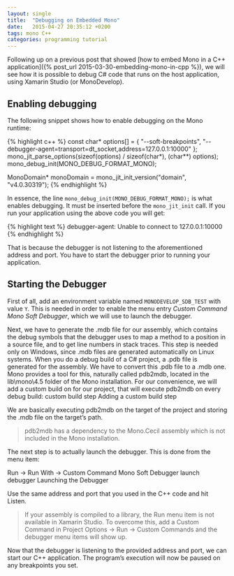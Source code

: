 ```yaml
---
layout: single
title:  "Debugging on Embedded Mono"
date:   2015-04-27 20:35:12 +0200
tags: mono C++
categories: programming tutorial
---
```


Following up on a previous post that showed [how to embed Mono in a C++ application]({% post_url 2015-03-30-embedding-mono-in-cpp %}), we will see how it is possible to debug C# code that runs on the host application, using Xamarin Studio (or MonoDevelop).

## Enabling debugging

The following snippet shows how to enable debugging on the Mono runtime:

{% highlight c++ %}
const char* options[] =
  {
    "--soft-breakpoints",
    "--debugger-agent=transport=dt_socket,address=127.0.0.1:10000"
  };
mono_jit_parse_options(sizeof(options) / sizeof(char*), (char**) options);
mono_debug_init(MONO_DEBUG_FORMAT_MONO);

MonoDomain* monoDomain = mono_jit_init_version("domain",
                                               "v4.0.30319");
{% endhighlight %}

In essence, the line `mono_debug_init(MONO_DEBUG_FORMAT_MONO);` is what enables debugging. It must be inserted before the `mono_jit_init` call. If you run your application using the above code you will get:

{% highlight text %}
debugger-agent: Unable to connect to 127.0.0.1:10000
{% endhighlight %}

That is because the debugger is not listening to the aforementioned address and port. You have to start the debugger prior to running your application.

## Starting the Debugger

First of all, add an environment variable named `MONODEVELOP_SDB_TEST` with value `Y`. This is needed in order to enable the menu entry *Custom Command Mono Soft Debugger*, which we will use to launch the debugger.

Next, we have to generate the .mdb file for our assembly, which contains the debug symbols that the debugger uses to map a method to a position in a source file, and to get line numbers in stack traces. This step is needed only on Windows, since .mdb files are generated automatically on Linux systems. When you do a debug build of a C# project, a .pdb file is generated for the assembly. We have to convert this .pdb file to a .mdb one. Mono provides a tool for this, naturally called pdb2mdb, located in the lib\mono\4.5 folder of the Mono installation. For our convenience, we will add a custom build on for our project, that will execute pdb2mdb on every debug build:
custom build step
Adding a custom build step

We are basically executing pdb2mdb on the target of the project and storing the .mdb file on the target’s path.

> pdb2mdb has a dependency to the Mono.Cecil assembly which is not included in the Mono installation.

The next step is to actually launch the debugger. This is done from the menu item:

Run → Run With → Custom Command Mono Soft Debugger
launch debugger
Launching the Debugger

Use the same address and port that you used in the C++ code and hit Listen.

> If your assembly is compiled to a library, the Run menu item is not available in Xamarin Studio. To overcome this, add a Custom Command in Project Options → Run → Custom Commands and the debugger menu items will show up.

Now that the debugger is listening to the provided address and port, we can start our C++ application. The program’s execution will now be paused on any breakpoints you set.
